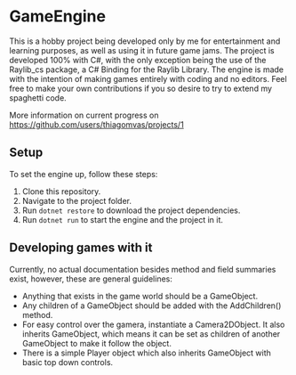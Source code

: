 # GameEngine
This is a hobby project being developed only by me for entertainment and learning purposes, as well as using it in future game jams.
The project is developed 100% with C#, with the only exception being the use of the Raylib_cs package, a C# Binding for the Raylib Library. The engine is made with the intention of making games entirely with coding and no editors.
Feel free to make your own contributions if you so desire to try to extend my spaghetti code.

More information on current progress on https://github.com/users/thiagomvas/projects/1
## Setup
To set the engine up, follow these steps:

1. Clone this repository.
2. Navigate to the project folder.
3. Run `dotnet restore` to download the project dependencies.
4. Run `dotnet run` to start the engine and the project in it.

## Developing games with it
Currently, no actual documentation besides method and field summaries exist, however, these are general guidelines:

- Anything that exists in the game world should be a GameObject.
- Any children of a GameObject should be added with the AddChildren() method.
- For easy control over the gamera, instantiate a Camera2DObject. It also inherits GameObject, which means it can be set as children of another GameObject to make it follow the object.
- There is a simple Player object which also inherits GameObject with basic top down controls.

